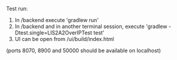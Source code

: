 Test run:  
1. In /backend execute 'gradlew run'  
2. In /backend and in another terminal session, execute 'gradlew -Dtest.single=LIS2A2OverIPTest test'  
3. UI can be open from /ui/build/index.html  
  
(ports 8070, 8900 and 50000 should be available on localhost)
